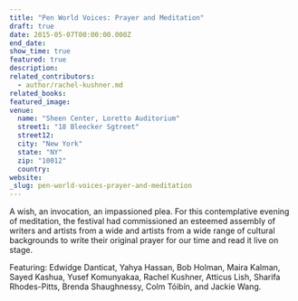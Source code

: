 ```yaml
---
title: "Pen World Voices: Prayer and Meditation"
draft: true
date: 2015-05-07T00:00:00.000Z
end_date:
show_time: true
featured: true
description:
related_contributors:
  - author/rachel-kushner.md
related_books:
featured_image: 
venue:
  name: "Sheen Center, Loretto Auditorium"
  street1: "18 Bleecker Sgtreet"
  street12:
  city: "New York"
  state: "NY"
  zip: "10012"
  country:
website:
_slug: pen-world-voices-prayer-and-meditation
---
```


A wish, an invocation, an impassioned plea. For this contemplative evening of meditation, the festival had commissioned an esteemed assembly of writers and artists from a wide and artists from a wide range of cultural backgrounds to write their original prayer for our time and read it live on stage.

Featuring: Edwidge Danticat, Yahya Hassan, Bob Holman, Maira Kalman, Sayed Kashua, Yusef Komunyakaa, Rachel Kushner, Atticus Lish, Sharifa Rhodes-Pitts, Brenda Shaughnessy, Colm Tóibín, and Jackie Wang.

